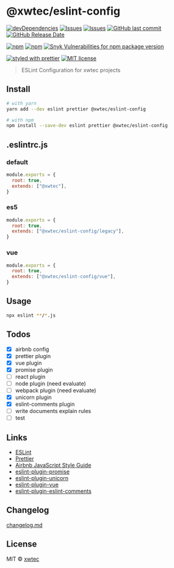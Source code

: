 # @xwtec/eslint-config

[![devDependencies](https://img.shields.io/david/dev/xwtec/eslint-config.svg?style=flat-square)](https://david-dm.org/xwtec/eslint-config)
[![Issues](http://img.shields.io/github/issues/xwtec/eslint-config.svg?style=flat-square)](https://github.com/xwtec/eslint-config/issues)
[![Issues](https://img.shields.io/github/issues-pr/xwtec/eslint-config.svg?style=flat-square)](https://github.com/xwtec/eslint-config/pulls)
[![GitHub last commit](https://img.shields.io/github/last-commit/xwtec/eslint-config.svg?style=flat-square)](https://github.com/xwtec/eslint-config/commits)
[![GitHub Release Date](https://img.shields.io/github/release-date/xwtec/eslint-config.svg?style=flat-square)](https://github.com/xwtec/eslint-config/releases)

[![npm](https://img.shields.io/npm/v/@xwtec/eslint-config.svg?style=flat-square)](https://www.npmjs.com/package/@xwtec/eslint-config)
[![npm](https://img.shields.io/npm/dt/@xwtec/eslint-config.svg?style=flat-square)](https://www.npmjs.com/package/@xwtec/eslint-config)
[![Snyk Vulnerabilities for npm package version](https://img.shields.io/snyk/vulnerabilities/npm/@xwtec/eslint-config.svg?style=flat-square)](https://snyk.io/vuln/npm:@xwtec%2Feslint-config)

[![styled with prettier](https://img.shields.io/badge/styled_with-prettier-ff69b4.svg?style=flat-square)](https://github.com/prettier/prettier)
[![MIT license](https://img.shields.io/github/license/xwtec/eslint-config.svg?style=flat-square)](http://opensource.org/licenses/MIT)

> ESLint Configuration for xwtec projects

## Install

```sh
# with yarn
yarn add --dev eslint prettier @xwtec/eslint-config

# with npm
npm install --save-dev eslint prettier @xwtec/eslint-config
```

## .eslintrc.js

### default

```js
module.exports = {
  root: true,
  extends: ["@xwtec"],
}
```

### es5

```js
module.exports = {
  root: true,
  extends: ["@xwtec/eslint-config/legacy"],
}
```

### vue

```js
module.exports = {
  root: true,
  extends: ["@xwtec/eslint-config/vue"],
}
```

## Usage

```sh
npx eslint **/*.js
```

## Todos

- [x] airbnb config
- [x] prettier plugin
- [x] vue plugin
- [x] promise plugin
- [ ] react plugin
- [ ] node plugin (need evaluate)
- [ ] webpack plugin (need evaluate)
- [x] unicorn plugin
- [x] eslint-comments plugin
- [ ] write documents explain rules
- [ ] test

## Links

- [ESLint](https://eslint.org/)
- [Prettier](https://prettier.io/)
- [Airbnb JavaScript Style Guide](https://github.com/airbnb/javascript)
- [eslint-plugin-promise](https://github.com/xjamundx/eslint-plugin-promise)
- [eslint-plugin-unicorn](https://github.com/sindresorhus/eslint-plugin-unicorn)
- [eslint-plugin-vue](https://github.com/vuejs/eslint-plugin-vue)
- [eslint-plugin-eslint-comments](https://github.com/mysticatea/eslint-plugin-eslint-comments)

## Changelog

[changelog.md](https://github.com/xwtec/eslint-config/blob/master/changelog.md)

## License

MIT © [xwtec](https://github.com/xwtec)
